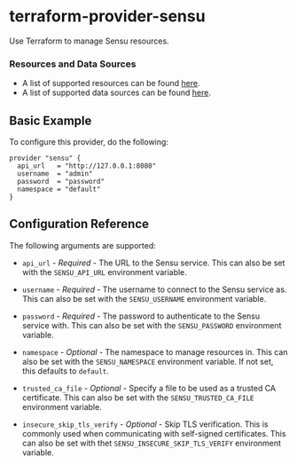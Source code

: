 # terraform-provider-sensu

Use Terraform to manage Sensu resources.

### Resources and Data Sources

* A list of supported resources can be found [here](resources).
* A list of supported data sources can be found [here](data_sources).

## Basic Example

To configure this provider, do the following:

```hcl
provider "sensu" {
  api_url   = "http://127.0.0.1:8080"
  username  = "admin"
  password  = "password"
  namespace = "default"
}
```

## Configuration Reference

The following arguments are supported:

* `api_url` - *Required* - The URL to the Sensu service. This can also be set
  with the `SENSU_API_URL` environment variable.

* `username` - *Required* - The username to connect to the Sensu service as.
  This can also be set with the `SENSU_USERNAME` environment variable.

* `password` - *Required* - The password to authenticate to the Sensu service
  with. This can also be set with the `SENSU_PASSWORD` environment variable.

* `namespace` - *Optional* - The namespace to manage resources in. This can
  also be set with the `SENSU_NAMESPACE` environment variable. If not set,
  this defaults to `default`.
  
* `trusted_ca_file` - *Optional* - Specify a file to be used as a trusted CA
  certificate. This can also be set with the `SENSU_TRUSTED_CA_FILE` environment
  variable.
  
* `insecure_skip_tls_verify` - *Optional* - Skip TLS verification. This is
  commonly used when communicating with self-signed certificates. This can also
  be set with thet `SENSU_INSECURE_SKIP_TLS_VERIFY` environment variable.
